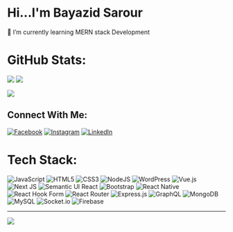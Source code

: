 # Hi...I'm Bayazid Sarour
🌱 I’m currently learning MERN stack Development<br>
# GitHub Stats:
![](https://github-readme-streak-stats.herokuapp.com/?user=bayazidsarour&theme=merko&hide_border=true)
![](https://github-readme-stats.vercel.app/api?username=bayazidsarour&theme=merko&hide_border=true&include_all_commits=false&count_private=false)

![](https://github-readme-stats.vercel.app/api/top-langs/?username=bayazidsarour&theme=merko&hide_border=true&include_all_commits=false&count_private=false&layout=compact)



## Connect With Me:
[![Facebook](https://img.shields.io/badge/Facebook-%231877F2.svg?logo=Facebook&logoColor=white)](https://facebook.com/bayazid.sarour.official) [![Instagram](https://img.shields.io/badge/Instagram-%23E4405F.svg?logo=Instagram&logoColor=white)](https://instagram.com/bayazid_sarour) [![LinkedIn](https://img.shields.io/badge/LinkedIn-%230077B5.svg?logo=linkedin&logoColor=white)](https://linkedin.com/in/bayazid96/) 

# Tech Stack:
![JavaScript](https://img.shields.io/badge/javascript-%23323330.svg?style=for-the-badge&logo=javascript&logoColor=%23F7DF1E) ![HTML5](https://img.shields.io/badge/html5-%23E34F26.svg?style=for-the-badge&logo=html5&logoColor=white) ![CSS3](https://img.shields.io/badge/css3-%231572B6.svg?style=for-the-badge&logo=css3&logoColor=white) ![NodeJS](https://img.shields.io/badge/node.js-6DA55F?style=for-the-badge&logo=node.js&logoColor=white) ![WordPress](https://img.shields.io/badge/WordPress-%23117AC9.svg?style=for-the-badge&logo=WordPress&logoColor=white) ![Vue.js](https://img.shields.io/badge/vue.js-%2335495e.svg?style=for-the-badge&logo=vuedotjs&logoColor=%234FC08D) ![Next JS](https://img.shields.io/badge/Next-black?style=for-the-badge&logo=next.js&logoColor=white) ![Semantic UI React](https://img.shields.io/badge/Semantic%20UI%20React-%2335BDB2.svg?style=for-the-badge&logo=SemanticUIReact&logoColor=white) ![Bootstrap](https://img.shields.io/badge/bootstrap-%238511FA.svg?style=for-the-badge&logo=bootstrap&logoColor=white) ![React Native](https://img.shields.io/badge/react_native-%2320232a.svg?style=for-the-badge&logo=react&logoColor=%2361DAFB) ![React Hook Form](https://img.shields.io/badge/React%20Hook%20Form-%23EC5990.svg?style=for-the-badge&logo=reacthookform&logoColor=white) ![React Router](https://img.shields.io/badge/React_Router-CA4245?style=for-the-badge&logo=react-router&logoColor=white) ![Express.js](https://img.shields.io/badge/express.js-%23404d59.svg?style=for-the-badge&logo=express&logoColor=%2361DAFB) ![GraphQL](https://img.shields.io/badge/-GraphQL-E10098?style=for-the-badge&logo=graphql&logoColor=white) ![MongoDB](https://img.shields.io/badge/MongoDB-%234ea94b.svg?style=for-the-badge&logo=mongodb&logoColor=white) ![MySQL](https://img.shields.io/badge/mysql-4479A1.svg?style=for-the-badge&logo=mysql&logoColor=white) ![Socket.io](https://img.shields.io/badge/Socket.io-black?style=for-the-badge&logo=socket.io&badgeColor=010101) ![Firebase](https://img.shields.io/badge/firebase-%23039BE5.svg?style=for-the-badge&logo=firebase)

---
[![](https://visitcount.itsvg.in/api?id=bayazidsarour&icon=0&color=0)](https://visitcount.itsvg.in)

<!-- Proudly created with GPRM ( https://gprm.itsvg.in ) -->
